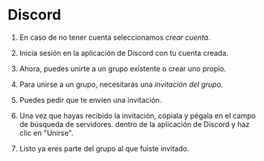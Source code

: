 # Discord

1. En caso de no tener cuenta seleccionamos *crear cuenta*.

2. Inicia sesión en la aplicación de Discord con tu cuenta creada.

3. Ahora, puedes unirte a un grupo existente o crear uno propio. 

4. Para unirse a un grupo, necesitarás una *invitación del grupo*.

5. Puedes pedir que te envíen una invitación.

6. Una vez que hayas recibido la invitación, cópiala y pégala en el campo de búsqueda de servidores. dentro de la aplicación de Discord y haz clic en "Unirse".

7. Listo ya eres parte del grupo al que fuiste invitado.
